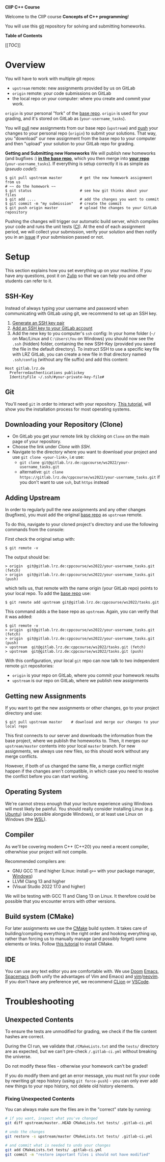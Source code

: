 **CIIP C++ Course**

Welcome to the CIIP course **Concepts of C++ programming**!

You will use this [git](https://git-scm.org) repository for solving and submitting homeworks.

**Table of Contents**

[[_TOC_]]


# Overview


You will have to work with multiple git repos:
- `upstream` remote: new assignments provided by us on GitLab
- `origin` remote: your code submissions on GitLab
- the local repo on your computer: where you create and commit your work.

`origin` is your personal "fork" of the [base repo](https://gitlab.lrz.de/cppcourse/ws2022/tasks).
`origin` is used for your grading, and it's stored on GitLab as (`your-username_tasks`).

You will [pull](https://git-scm.com/docs/git-pull) new assignments from our base repo (`upstream`) and [push](https://git-scm.com/docs/git-push) your changes to your personal repo (`origin`) to submit your solutions.
That way, you "download" our new assignment from the base repo to your computer and then "upload" your solution to your GitLab repo for grading.

**Getting and Submitting new Homeworks**
We will publish new homeworks (and bugfixes :) [**in the base repo**](https://gitlab.lrz.de/cppcourse/ws2022/tasks), which you then merge into [**your repo**](https://gitlab.lrz.de/cppcourse/ws2022) (`your-username_tasks`).
If everything is setup correctly it is as simple as (*pseudo code!*):

``` console
$ git pull upstream master        # get the new homework assignment from us
# ~~ do the homework ~~
$ git status                      # see how git thinks about your files
$ git add ....                    # add the changes you want to commit
$ git commit -m "my submission"   # create the commit
$ git push origin master          # upload the changes to your GitLab repository
```
Pushing the changes will trigger our automatic build server, which compiles your code and runs the unit tests ([CI](https://en.wikipedia.org/wiki/Continuous_integration#Workflows)).
At the end of each assignment period, we will collect your submission, verify your solution and then notify you in an [issue](https://docs.gitlab.com/ee/user/project/issues/) if your submission passed or not.


# Setup

This section explains how you set everything up on your machine.
If you have any questions, post it on [Zulip](https://zulip.in.tum.de/) so that we can help you and other students can refer to it.


## SSH-Key

Instead of always typing your username and password when communicating with GitLab using git, we recommend to set up an SSH key.

1. [Generate an SSH key pair](https://docs.gitlab.com/ee/user/ssh.html#generate-an-ssh-key-pair)
2. [Add an SSH key to your GitLab account](https://docs.gitlab.com/ee/user/ssh.html#add-an-ssh-key-to-your-gitlab-account)
3. Add the new key to you computer's `ssh` config:
   In your home folder (`~/` on Mac/Linux and `C:\Users\You` on Windows) you should now see the `.ssh` (hidden) folder, containing the new SSH-Key (provided you saved the file in the default directory).
   To instruct SSH to use a specific key file with LRZ GitLab, you can create a new file in that directory named `.ssh/config` (without any file suffix) and add this content:

```
Host gitlab.lrz.de
  Preferredauthentications publickey
  IdentityFile ~/.ssh/#your-private-key-file#
```


## Git

You'll need `git` in order to interact with your repository. [This tutorial](https://git-scm.com/book/en/v2/Getting-Started-Installing-Git),
will show you the installation process for most operating systems.


## Downloading your Repository (Clone)

- On GitLab you get your remote link by clicking on `Clone` on the main page of your repository.
- Choose the link under *Clone with SSH*.
- Navigate to the directory where you want to download your project and use `git clone <your-link>`, i.e
use:
  - `git clone git@gitlab.lrz.de:cppcourse/ws2022/your-username_tasks.git`
  - alternative: `git clone https://gitlab.lrz.de/cppcourse/ws2022/your-username_tasks.git` if you don't want to use `ssh`, but `https` instead


## Adding Upstream


In order to regularly pull the new assignments and any other changes (bugfixes), you must add the original [base repo](https://gitlab.lrz.de/cppcourse/ws2022/tasks) as `upstream` remote.

To do this, navigate to your cloned project's directory and use the following commands from the console:

First check the original setup with:
```console
$ git remote -v
```

The output should be:
```console
> origin  git@gitlab.lrz.de:cppcourse/ws2022/your-username_tasks.git (fetch)
> origin  git@gitlab.lrz.de:cppcourse/ws2022/your-username_tasks.git (push)
```
which tells us, that remote with the name origin (your GitLab repo) points to your local repo. To add the [base repo](https://gitlab.lrz.de/cppcourse/ws2022/tasks) use:
```console
$ git remote add upstream git@gitlab.lrz.de:cppcourse/ws2022/tasks.git
```
This command adds a the base repo as `upstream`.
Again, you can verify that it was added:
```console
$ git remote -v
> origin  git@gitlab.lrz.de:cppcourse/ws2022/your-username_tasks.git (fetch)
> origin  git@gitlab.lrz.de:cppcourse/ws2022/your-username_tasks.git (push)
> upstream  git@gitlab.lrz.de:cppcourse/ws2022/tasks.git (fetch)
> upstream  git@gitlab.lrz.de:cppcourse/ws2022/tasks.git (push)
```
With this configuration, your local `git` repo can now talk to two independent remote `git` repositories:
* `origin` is your repo on GitLab, where you commit your homework results
* `upstream` is our repo on GitLab, where we publish new assignments



## Getting new Assignments


If you want to get the new assignments or other changes, go to your project directory and use:
```console
$ git pull upstream master    # download and merge our changes to your local repo
```

This first connects to our server and downloads the information from the base project, where we publish the homeworks to.
Then, it merges our `upstream/master` contents into your local `master` branch.
For new assignments, we always use new files, so this should work without any merge conflicts.

However, if both of us changed the same file, a merge conflict might happen if the changes aren't compatible, in which case you need to resolve the conflict before you can start working.


## Operating System

We're cannot stress enough that your lecture experience using Windows will most likely be painful.
You should really consider installing Linux (e.g. [Ubuntu](https://ubuntu.com)) (also possible alongside Windows), or at least use Linux on Windows (the [WSL](https://learn.microsoft.com/en-us/windows/wsl/)).


## Compiler

As we'll be covering modern C++ (C++20) you need a recent compiler, otherwhise your project will not compile.

Recommended compilers are:
- GNU GCC 11 and higher (Linux: install `g++` with your package manager, [Windows](https://nuwen.net/mingw.html))
- LLVM Clang 13 and higher
- (Visual Studio 2022 17.0 and higher)

We will be testing with GCC 11 and Clang 13 on Linux.
It therefore could be possible that you encounter errors with other versions.


## Build system (CMake)

For later assignments we use the [CMake](https://cmake.org/) build system.
It takes care of building/compiling everything in the right order and hooking everything up, rather than forcing us to manually manage (and possibly forget) some elements or links.
Follow [this tutorial](https://cmake.org/install/) to install CMake.


## IDE

You can use any text editor you are comfortable with.
We use [Doom](https://github.com/doomemacs/doomemacs) [Emacs](https://www.gnu.org/software/emacs/), [Spacemacs](https://www.spacemacs.org/) (both unify the advantages of Vim and Emacs) and [vim](https://www.vim.org/)/[neovim](https://neovim.io/).
If you don't have any preference yet, we recommend [CLion](https://www.jetbrains.com/community/education/#students) or [VSCode](https://code.visualstudio.com/).


# Troubleshooting



## Unexpected Contents


To ensure the tests are unmodified for grading, we check if the file content hashes are correct.

During the CI run, we validate that `/CMakeLists.txt` and the `tests/` directory are as expected, but we can't pre-check `/.gitlab-ci.yml` without breaking the universe.

Do not modify these files - otherwise your homework can't be graded!

If you do modify them and get an error message, you must not fix your code by rewriting git repo history (using `git force-push`) - you can only ever add new things to your repo history, not delete old history elements.


### Fixing Unexpected Contents


You can always make sure the files are in the "correct" state by running:

```bash
# if you want, inspect what you've changed
git diff upstream/master..HEAD CMakeLists.txt tests/ .gitlab-ci.yml

# undo the changes
git restore -s upstream/master CMakeLists.txt tests/ .gitlab-ci.yml

# and commit what is needed to undo your changes
git add CMakeLists.txt tests/ .gitlab-ci.yml
git commit -m "restore important files i should not have modified"
```
